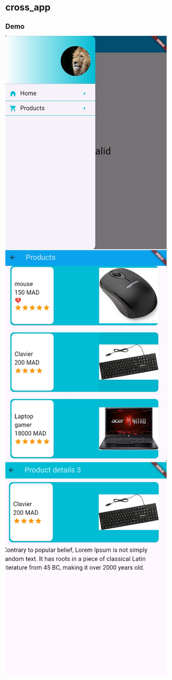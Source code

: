 # cross_app

## Demo

![image_0.jpeg](image_0.jpeg)
![image_1.jpeg](image_1.jpeg)
![image_2.jpeg](image_2.jpeg)
